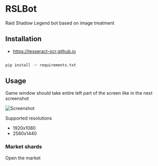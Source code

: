 # RSLBot
Raid Shadow Legend bot based on image treatment

## Installation

- https://tesseract-ocr.github.io

``` bash

pip install -r requirements.txt

```

## Usage

Game window should take entire left part of the screen like in the next screenshot

![Screenshot](https://github.com/Harkame/RSLBot/blob/main/splitted.png "Game window")

Supported resolutions

- 1920x1080
- 2560x1440

### Market shards

Open the market
